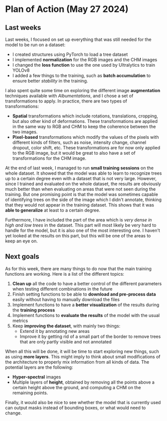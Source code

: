 # Plan of Action (May 27 2024)

## Last weeks

Last weeks, I focused on set up everything that was still needed for the model to be run on a dataset:

- I created structures using PyTorch to load a tree dataset
- I implemented **normalization** for the RGB images and the CHM images
- I changed the **loss function** to use the one used by Ultralytics to train YOLOv8
- I added a few things to the training, such as **batch accumulation** to ensure better *stability* in the training.

I also spent quite some time on exploring the different image **augmentation** techniques available with *Albumentations*, and I chose a set of transformations to apply. In practice, there are two types of transformations:

- **Spatial** transformations which include rotations, translations, cropping, but also other kind of deformations. These transformations are applied in the same way to RGB and CHM to keep the coherence between the two images.
- **Pixel-based** transformations which modify the values of the pixels with different kinds of filters, such as noise, intensity change, channel dropout, color shift, etc. These transformations are for now only applied to the RGB image, but it would be great to also have a set of transformations for the CHM image.

At the end of last week, I managed to run **small training sessions** on the whole dataset. It showed that the model was able to learn to recognize trees up to a certain degree even with a dataset that is not very large. However, since I trained and evaluated on the whole dataset, the results are obviously much better than when evaluating on areas that were not seen during the training. But one promising point is that the model was sometimes capable of identifying trees on the side of the image which I didn't annotate, thinking that they would not appear in the training dataset. This shows that it was **able to generalize** at least to a certain degree.

Furthermore, I have included the part of the area which is *very dense in high and low trees* in the dataset. This part will most likely be very hard to handle for the model, but it is also one of the most interesting one. I haven't yet looked at the results on this part, but this will be one of the areas to keep an eye on.

## Next goals

As for this week, there are many things to do now that the main training functions are working. Here is a list of the different topics:

1. **Clean up** all the code to have a better control of the different parameters when testing different combinations in the future
2. Finish setting functions to be able to **download and pre-process data** easily without having to manually download the files
3. Implement functions to have a **better visualization** of the results during the **training process**
4. Implement functions to **evaluate the results** of the model with the usual metrics
5. Keep **improving the dataset**, with mainly two things:
    - Extend it by annotating new areas
    - Improve it by getting rid of a small part of the border to remove trees that are only partly visible and not annotated

When all this will be done, it will be time to start exploring new things, such as using **more layers**. This might imply to think about small modifications of the architecture to properly mix information from all kinds of data. The potential layers are the following:

- **Hyper-spectral** images
- Multiple layers of **height**, obtained by removing all the points above a certain height above the ground, and computing a CHM on the remaining points.

Finally, it would also be nice to see whether the model that is currently used can output masks instead of bounding boxes, or what would need to change.
